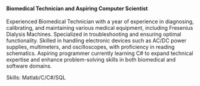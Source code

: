 #### Biomedical Technician and Aspiring Computer Scientist

Experienced Biomedical Technician with a year of experience in diagnosing, calibrating, and maintaining various medical equipment, including Fresenius Dialysis Machines. Specialized in troubleshooting and ensuring optimal functionality. Skilled in handling electronic devices such as AC/DC power supplies, multimeters, and oscilloscopes, with proficiency in reading schematics. Aspiring programmer currently learning C# to expand technical expertise and enhance problem-solving skills in both biomedical and software domains.


Skills: Matlab/C/C#/SQL






